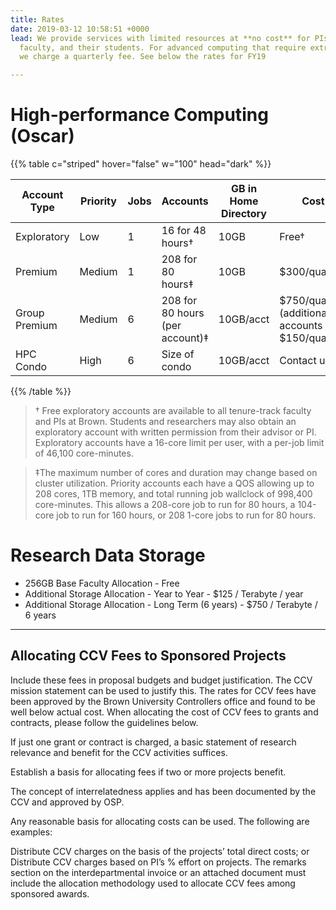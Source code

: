 ```yaml
---
title: Rates
date: 2019-03-12 10:58:51 +0000
lead: We provide services with limited resources at **no cost** for PIs, tenure-track
  faculty, and their students. For advanced computing that require extra resources,
  we charge a quarterly fee. See below the rates for FY19

---
```

# High-performance Computing (Oscar)

{{% table c="striped" hover="false" w="100" head="dark" %}}

| Account Type | Priority | Jobs | Accounts | GB in	Home Directory | Cost |
| --- | --- | --- | --- | --- | --- |
| Exploratory | Low | 1 | 16 for 48 hours† | 10GB | Free† |
| Premium | Medium | 1 | 208 for 80 hours‡ | 10GB | $300/quarter |
| Group Premium | Medium | 6 | 208 for 80 hours (per account)‡ | 10GB/acct | $750/quarter (additional accounts $150/quarter) |
| HPC Condo | High | 6 | Size of condo | 10GB/acct | Contact us |

{{% /table %}}

> † Free exploratory accounts are available to all tenure-track faculty and PIs at Brown. Students and researchers may also obtain an exploratory account with written permission from their advisor or PI. Exploratory accounts have a 16-core limit per user, with a per-job limit of 46,100 core-minutes.

> ‡The maximum number of cores and duration may change based on cluster utilization. Priority accounts each have a QOS allowing up to 208 cores, 1TB memory, and total running job wallclock of 998,400 core-minutes. This allows a 208-core job to run for 80 hours, a 104-core job to run for 160 hours, or 208 1-core jobs to run for 80 hours.

# Research Data Storage

* 256GB Base Faculty Allocation - Free
* Additional Storage Allocation - Year to Year - $125 / Terabyte / year
* Additional Storage Allocation - Long Term (6 years) - $750 / Terabyte / 6 years

***

## Allocating CCV Fees to Sponsored Projects

Include these fees in proposal budgets and budget justification. The CCV mission statement can be used to justify this. The rates for CCV fees have been approved by the Brown University Controllers office and found to be well below actual cost. When allocating the cost of CCV fees to grants and contracts, please follow the guidelines below.

If just one grant or contract is charged, a basic statement of research relevance and benefit for the CCV activities suffices.

Establish a basis for allocating fees if two or more projects benefit.

The concept of interrelatedness applies and has been documented by the CCV and approved by OSP.

Any reasonable basis for allocating costs can be used. The following are examples:

Distribute CCV charges on the basis of the projects’ total direct costs; or
Distribute CCV charges based on PI’s % effort on projects.
The remarks section on the interdepartmental invoice or an attached document must include the allocation methodology used to allocate CCV fees among sponsored awards.